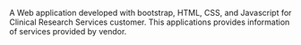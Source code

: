 A Web application developed with bootstrap, HTML, CSS, and Javascript for Clinical Research Services customer.
This applications provides information of services provided by vendor.
